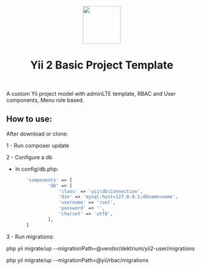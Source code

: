 <p align="center">
    <a href="https://github.com/yiisoft" target="_blank">
        <img src="https://avatars0.githubusercontent.com/u/993323" height="100px">
    </a>
    <h1 align="center">Yii 2 Basic Project Template</h1>
    <br>
</p>

A custom Yii project model with adminLTE template, RBAC and User components, Menu role based.

## How to use:

After download or clone:


1 - Run composer update

2 - Configure a db

 - In config/db.php:
    ```php
        'components' => [
                'db' => [
                    'class' => 'yii\db\Connection',
                    'dsn' => 'mysql:host=127.0.0.1;dbname=name',
                    'username' => 'root',
                    'password' => '',
                    'charset' => 'utf8',
                ],
        ]
    ```

3 - Run migrations:

php yii migrate/up --migrationPath=@vendor/dektrium/yii2-user/migrations

php yii migrate/up --migrationPath=@yii/rbac/migrations





